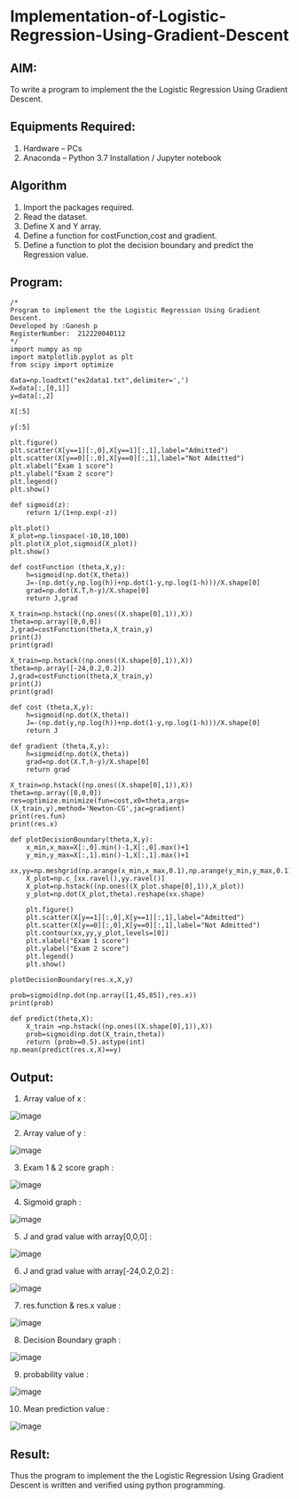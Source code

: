 # Implementation-of-Logistic-Regression-Using-Gradient-Descent

## AIM:
To write a program to implement the the Logistic Regression Using Gradient Descent.

## Equipments Required:
1. Hardware – PCs
2. Anaconda – Python 3.7 Installation / Jupyter notebook

## Algorithm
1. Import the packages required.
2. Read the dataset.
3. Define X and Y array.
4. Define a function for costFunction,cost and gradient.
5. Define a function to plot the decision boundary and predict the Regression value.


## Program:
```
/*
Program to implement the the Logistic Regression Using Gradient Descent.
Developed by :Ganesh p
RegisterNumber:  212220040112
*/
import numpy as np
import matplotlib.pyplot as plt
from scipy import optimize

data=np.loadtxt("ex2data1.txt",delimiter=',')
X=data[:,[0,1]]
y=data[:,2]

X[:5]

y[:5]

plt.figure()
plt.scatter(X[y==1][:,0],X[y==1][:,1],label="Admitted")
plt.scatter(X[y==0][:,0],X[y==0][:,1],label="Not Admitted")
plt.xlabel("Exam 1 score")
plt.ylabel("Exam 2 score")
plt.legend()
plt.show()

def sigmoid(z):
    return 1/(1+np.exp(-z))

plt.plot()
X_plot=np.linspace(-10,10,100)
plt.plot(X_plot,sigmoid(X_plot))
plt.show()

def costFunction (theta,X,y):
    h=sigmoid(np.dot(X,theta))
    J=-(np.dot(y,np.log(h))+np.dot(1-y,np.log(1-h)))/X.shape[0]
    grad=np.dot(X.T,h-y)/X.shape[0]
    return J,grad

X_train=np.hstack((np.ones((X.shape[0],1)),X))
theta=np.array([0,0,0])
J,grad=costFunction(theta,X_train,y)
print(J)
print(grad)

X_train=np.hstack((np.ones((X.shape[0],1)),X))
theta=np.array([-24,0.2,0.2])
J,grad=costFunction(theta,X_train,y)
print(J)
print(grad)

def cost (theta,X,y):
    h=sigmoid(np.dot(X,theta))
    J=-(np.dot(y,np.log(h))+np.dot(1-y,np.log(1-h)))/X.shape[0]
    return J

def gradient (theta,X,y):
    h=sigmoid(np.dot(X,theta))
    grad=np.dot(X.T,h-y)/X.shape[0]
    return grad

X_train=np.hstack((np.ones((X.shape[0],1)),X))
theta=np.array([0,0,0])
res=optimize.minimize(fun=cost,x0=theta,args=(X_train,y),method='Newton-CG',jac=gradient)
print(res.fun)
print(res.x)

def plotDecisionBoundary(theta,X,y):
    x_min,x_max=X[:,0].min()-1,X[:,0].max()+1
    y_min,y_max=X[:,1].min()-1,X[:,1].max()+1
    xx,yy=np.meshgrid(np.arange(x_min,x_max,0.1),np.arange(y_min,y_max,0.1))
    X_plot=np.c_[xx.ravel(),yy.ravel()]
    X_plot=np.hstack((np.ones((X_plot.shape[0],1)),X_plot))
    y_plot=np.dot(X_plot,theta).reshape(xx.shape)
    
    plt.figure()
    plt.scatter(X[y==1][:,0],X[y==1][:,1],label="Admitted")
    plt.scatter(X[y==0][:,0],X[y==0][:,1],label="Not Admitted")
    plt.contour(xx,yy,y_plot,levels=[0])
    plt.xlabel("Exam 1 score")
    plt.ylabel("Exam 2 score")
    plt.legend()
    plt.show()

plotDecisionBoundary(res.x,X,y)

prob=sigmoid(np.dot(np.array([1,45,85]),res.x))
print(prob)

def predict(theta,X):
    X_train =np.hstack((np.ones((X.shape[0],1)),X))
    prob=sigmoid(np.dot(X_train,theta))
    return (prob>=0.5).astype(int)
np.mean(predict(res.x,X)==y)
```

## Output:
1. Array value of x :

![image](https://user-images.githubusercontent.com/94175324/233020905-9823d741-33eb-49a7-9e77-dd4c418e8260.png)

2. Array value of y :

![image](https://user-images.githubusercontent.com/94175324/233021040-67f18e12-b0af-49fe-8c42-3510916ca5ad.png)

3. Exam 1 & 2 score graph :

![image](https://user-images.githubusercontent.com/94175324/233021299-a3b83c8e-7c29-4a13-aeb9-18f48fefd4e0.png)

4. Sigmoid graph :

![image](https://user-images.githubusercontent.com/94175324/233021506-eb8c1514-dbf0-4dc8-9717-a7fddacaf0d5.png)

5. J and grad value with array[0,0,0] :

![image](https://user-images.githubusercontent.com/94175324/233021938-9d0f74a2-21e8-440f-9afb-8e9de06d7368.png)

6. J and grad value with array[-24,0.2,0.2] :

![image](https://user-images.githubusercontent.com/94175324/233022154-daebb92c-a35b-4fc0-8c86-a6d1207b49aa.png)

7. res.function & res.x value :

![image](https://user-images.githubusercontent.com/94175324/233022342-5928b2d6-c825-47be-8462-a327763bb0c1.png)

8. Decision Boundary graph :

![image](https://user-images.githubusercontent.com/94175324/233022576-03651ec4-e2d8-4202-a15c-aa3dc9bc8561.png)

9. probability value :

![image](https://user-images.githubusercontent.com/94175324/233022876-e8c67fec-70f8-49b7-aa45-f5e966463182.png)

10. Mean prediction value :

![image](https://user-images.githubusercontent.com/94175324/233023043-622cba49-9f9b-43f3-9ffe-b11b12702791.png)



## Result:
Thus the program to implement the the Logistic Regression Using Gradient Descent is written and verified using python programming.
